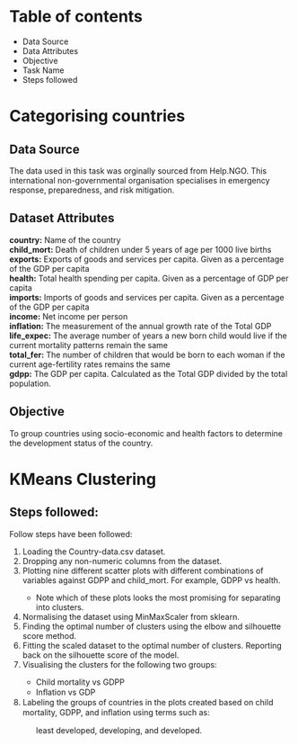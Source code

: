 <h1>Table of contents</h1>
<ul>
<li>Data Source</li>
<li>Data Attributes</li>
<li>Objective</li>
<li>Task Name</li>
<li>Steps followed</li>
  </ul>
<h1>Categorising countries</h1>
<h2>Data Source</h2>
The data used in this task was orginally sourced from Help.NGO. This international non-governmental organisation specialises in emergency response, preparedness, and risk mitigation.

<h2>Dataset Attributes</h2>
<b>country:</b> Name of the country<br>
<b>child_mort:</b> Death of children under 5 years of age per 1000 live births<br>
<b>exports:</b> Exports of goods and services per capita. Given as a percentage of the GDP per capita<br>
<b>health:</b> Total health spending per capita. Given as a percentage of GDP per capita<br>
<b>imports:</b> Imports of goods and services per capita. Given as a percentage of the GDP per capita<br>
<b>income:</b> Net income per person<br>
<b>inflation:</b> The measurement of the annual growth rate of the Total GDP<br>
<b>life_expec:</b> The average number of years a new born child would live if the current mortality patterns remain the same<br>
<b>total_fer:</b> The number of children that would be born to each woman if the current age-fertility rates remains the same<br>
<b>gdpp:</b> The GDP per capita. Calculated as the Total GDP divided by the total population.<br>
<h2>Objective</h2>
To group countries using socio-economic and health factors to determine the development status of the country.

<h1>KMeans Clustering</h1>
<h2>Steps followed:</h2>
Follow steps have been followed: <br>
<ol>
<li>Loading the Country-data.csv dataset. </li>
<li>Dropping any non-numeric columns from the dataset. </li>
<li>Plotting nine different scatter plots with different combinations of variables against GDPP and child_mort. For example, GDPP vs health. </li>
  <ul>
  <li>Note which of these plots looks the most promising for separating into clusters.</li>
  </ul>
<li>Normalising the dataset using MinMaxScaler from sklearn. </li>
<li>Finding the optimal number of clusters using the elbow and silhouette score method. </li>
<li>Fitting the scaled dataset to the optimal number of clusters. Reporting back on the silhouette score of the model. </li>
<li>Visualising the clusters for the following two groups:  </li>
     <ul>
  	<li>Child mortality vs GDPP</li> 
  	<li>Inﬂation vs GDP</li>
     </ul>
<li>Labeling the groups of countries in the plots created based on child mortality, GDPP, and inﬂation using terms such as: </li>
  <ul>least developed, developing, and developed.</ul>
</ul>
